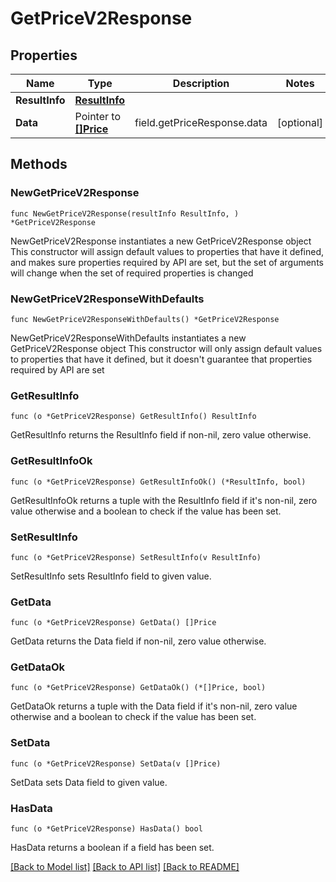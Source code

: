 # GetPriceV2Response

## Properties

Name | Type | Description | Notes
------------ | ------------- | ------------- | -------------
**ResultInfo** | [**ResultInfo**](ResultInfo.md) |  | 
**Data** | Pointer to [**[]Price**](Price.md) | field.getPriceResponse.data | [optional] 

## Methods

### NewGetPriceV2Response

`func NewGetPriceV2Response(resultInfo ResultInfo, ) *GetPriceV2Response`

NewGetPriceV2Response instantiates a new GetPriceV2Response object
This constructor will assign default values to properties that have it defined,
and makes sure properties required by API are set, but the set of arguments
will change when the set of required properties is changed

### NewGetPriceV2ResponseWithDefaults

`func NewGetPriceV2ResponseWithDefaults() *GetPriceV2Response`

NewGetPriceV2ResponseWithDefaults instantiates a new GetPriceV2Response object
This constructor will only assign default values to properties that have it defined,
but it doesn't guarantee that properties required by API are set

### GetResultInfo

`func (o *GetPriceV2Response) GetResultInfo() ResultInfo`

GetResultInfo returns the ResultInfo field if non-nil, zero value otherwise.

### GetResultInfoOk

`func (o *GetPriceV2Response) GetResultInfoOk() (*ResultInfo, bool)`

GetResultInfoOk returns a tuple with the ResultInfo field if it's non-nil, zero value otherwise
and a boolean to check if the value has been set.

### SetResultInfo

`func (o *GetPriceV2Response) SetResultInfo(v ResultInfo)`

SetResultInfo sets ResultInfo field to given value.


### GetData

`func (o *GetPriceV2Response) GetData() []Price`

GetData returns the Data field if non-nil, zero value otherwise.

### GetDataOk

`func (o *GetPriceV2Response) GetDataOk() (*[]Price, bool)`

GetDataOk returns a tuple with the Data field if it's non-nil, zero value otherwise
and a boolean to check if the value has been set.

### SetData

`func (o *GetPriceV2Response) SetData(v []Price)`

SetData sets Data field to given value.

### HasData

`func (o *GetPriceV2Response) HasData() bool`

HasData returns a boolean if a field has been set.


[[Back to Model list]](../README.md#documentation-for-models) [[Back to API list]](../README.md#documentation-for-api-endpoints) [[Back to README]](../README.md)


